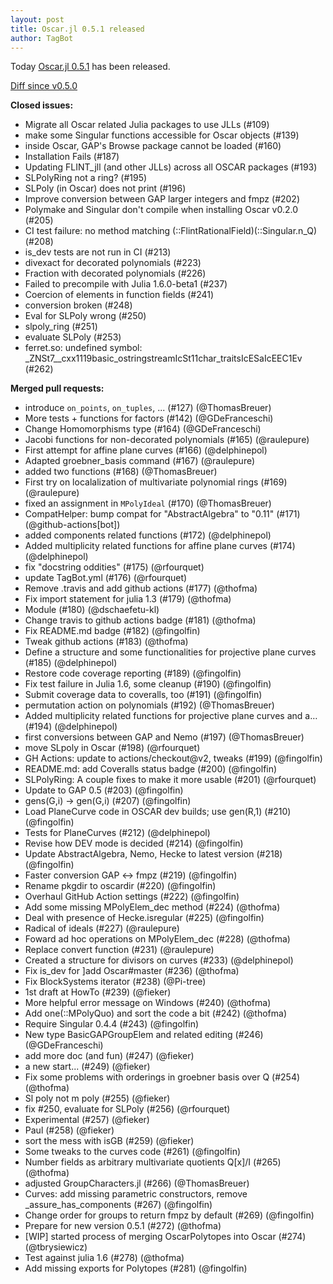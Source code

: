 ```yaml
---
layout: post
title: Oscar.jl 0.5.1 released
author: TagBot
---
```


Today [Oscar.jl 0.5.1](https://github.com/oscar-system/Oscar.jl/releases/tag/v0.5.1) has
been released.

[Diff since v0.5.0](https://github.com/oscar-system/Oscar.jl/compare/v0.5.0...v0.5.1)


**Closed issues:**
- Migrate all Oscar related Julia packages to use JLLs (#109)
- make some Singular functions accessible for Oscar objects (#139)
- inside Oscar, GAP's Browse package cannot be loaded (#160)
- Installation Fails (#187)
- Updating FLINT_jll (and other JLLs) across all OSCAR packages (#193)
- SLPolyRing not a ring? (#195)
- SLPoly (in Oscar) does not print (#196)
- Improve conversion between GAP larger integers and fmpz (#202)
- Polymake and Singular don't compile when installing Oscar v0.2.0 (#205)
- CI test failure: no method matching (::FlintRationalField)(::Singular.n_Q) (#208)
- is_dev tests are not run in CI (#213)
- divexact for decorated polynomials (#223)
- Fraction with decorated polynomials (#226)
- Failed to precompile with Julia 1.6.0-beta1 (#237)
- Coercion of elements in function fields (#241)
- conversion broken (#248)
- Eval for SLPoly wrong (#250)
- slpoly_ring (#251)
- evaluate SLPoly (#253)
- ferret.so: undefined symbol: _ZNSt7__cxx1119basic_ostringstreamIcSt11char_traitsIcESaIcEEC1Ev (#262)

**Merged pull requests:**
- introduce `on_points`, `on_tuples`, ... (#127) (@ThomasBreuer)
- More tests + functions for factors (#142) (@GDeFranceschi)
- Change Homomorphisms type (#164) (@GDeFranceschi)
- Jacobi functions for non-decorated polynomials (#165) (@raulepure)
- First attempt for affine plane curves (#166) (@delphinepol)
- Adapted groebner_basis command (#167) (@raulepure)
- added two functions (#168) (@ThomasBreuer)
- First try on localalization of multivariate polynomial rings (#169) (@raulepure)
- fixed an assignment in `MPolyIdeal` (#170) (@ThomasBreuer)
- CompatHelper: bump compat for "AbstractAlgebra" to "0.11" (#171) (@github-actions[bot])
- added components related functions (#172) (@delphinepol)
- Added multiplicity related functions for affine plane curves (#174) (@delphinepol)
- fix "docstring oddities" (#175) (@rfourquet)
- update TagBot.yml (#176) (@rfourquet)
- Remove .travis and add github actions (#177) (@thofma)
- Fix import statement for julia 1.3 (#179) (@thofma)
- Module (#180) (@dschaefetu-kl)
- Change travis to github actions badge (#181) (@thofma)
- Fix README.md badge (#182) (@fingolfin)
- Tweak github actions (#183) (@thofma)
- Define a structure and some functionalities for projective plane curves (#185) (@delphinepol)
- Restore code coverage reporting (#189) (@fingolfin)
- Fix test failure in Julia 1.6, some cleanup (#190) (@fingolfin)
- Submit coverage data to coveralls, too (#191) (@fingolfin)
- permutation action on polynomials (#192) (@ThomasBreuer)
- Added multiplicity related functions for projective plane curves and a… (#194) (@delphinepol)
- first conversions between GAP and Nemo (#197) (@ThomasBreuer)
- move SLpoly in Oscar (#198) (@rfourquet)
- GH Actions: update to actions/checkout@v2, tweaks (#199) (@fingolfin)
- README.md: add Coveralls status badge (#200) (@fingolfin)
- SLPolyRing: A couple fixes to make it more usable  (#201) (@rfourquet)
- Update to GAP 0.5 (#203) (@fingolfin)
- gens(G,i) -> gen(G,i) (#207) (@fingolfin)
- Load PlaneCurve code in OSCAR dev builds; use gen(R,1) (#210) (@fingolfin)
- Tests for PlaneCurves (#212) (@delphinepol)
- Revise how DEV mode is decided (#214) (@fingolfin)
- Update AbstractAlgebra, Nemo, Hecke to latest version (#218) (@fingolfin)
- Faster conversion GAP <-> fmpz (#219) (@fingolfin)
- Rename pkgdir to oscardir (#220) (@fingolfin)
- Overhaul GitHub Action settings (#222) (@fingolfin)
- Add some missing MPolyElem_dec method (#224) (@thofma)
- Deal with presence of Hecke.isregular (#225) (@fingolfin)
- Radical of ideals (#227) (@raulepure)
- Foward ad hoc operations on MPolyElem_dec (#228) (@thofma)
- Replace convert function (#231) (@raulepure)
- Created a structure for divisors on curves (#233) (@delphinepol)
- Fix is_dev for ]add Oscar#master (#236) (@thofma)
- Fix BlockSystems iterator (#238) (@Pi-tree)
- 1st draft at HowTo (#239) (@fieker)
- More helpful error message on Windows (#240) (@thofma)
- Add one(::MPolyQuo) and sort the code a bit (#242) (@thofma)
- Require Singular 0.4.4 (#243) (@fingolfin)
- New type BasicGAPGroupElem and related editing (#246) (@GDeFranceschi)
- add more doc (and fun) (#247) (@fieker)
- a new start... (#249) (@fieker)
- Fix some problems with orderings in groebner basis over Q (#254) (@thofma)
- Sl poly not m poly (#255) (@fieker)
- fix #250, evaluate for SLPoly (#256) (@rfourquet)
- Experimental (#257) (@fieker)
- Paul (#258) (@fieker)
- sort the mess with isGB (#259) (@fieker)
- Some tweaks to the curves code (#261) (@fingolfin)
- Number fields as arbitrary multivariate quotients Q[x]/I (#265) (@thofma)
- adjusted GroupCharacters.jl (#266) (@ThomasBreuer)
- Curves: add missing parametric constructors, remove _assure_has_components (#267) (@fingolfin)
- Change order for groups to return fmpz by default (#269) (@fingolfin)
- Prepare for new version 0.5.1 (#272) (@thofma)
- [WIP] started process of merging OscarPolytopes into Oscar (#274) (@tbrysiewicz)
- Test against julia 1.6 (#278) (@thofma)
- Add missing exports for Polytopes (#281) (@fingolfin)
